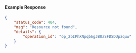 <!-- Code generated for API Clients. DO NOT EDIT. -->

#### Example Response

```json
{
	"status_code": 404,
	"msg": "Resource not found",
	"details": {
		"operation_id": "op_2bIPhXNpqb6gJB0aSFDSDUpzquw"
	}
}
```
